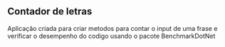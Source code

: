 ## Contador de letras
Aplicação criada para criar metodos para contar o input de uma frase e verificar o desempenho do codigo usando o pacote BenchmarkDotNet
